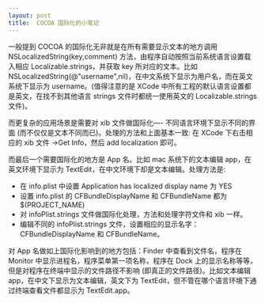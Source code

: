 ```yaml
---
layout: post
title:  COCOA 国际化的小笔记
---
```


一般提到 COCOA 的国际化无非就是在所有需要显示文本的地方调用 NSLocalizedString(key,comment) 方法，由程序自动按照当前系统语言设置载入相应 Localizable.strings，并获取 key 所对应的文本。比如 NSLocalizedString(@"username",nil)，在中文系统下显示为用户名，而在英文系统下显示为 username。(值得注意的是 XCode 中所有工程的默认语言设置都是英文，在找不到其他语言 strings 文件时都统一使用英文的 Localizable.strings 文件)。

而更复杂的应用场景是需要对 xib 文件做国际化—- 不同语言环境下显示不同的界面 (而不仅仅是文本不同而已)。处理的方法和上面基本一致: 在 XCode 下右击相应的 xib 文件 ->Get Info，然后 add localization 即可。

而最后一个需要国际化的地方是 App 名。比如 mac 系统下的文本编辑 app，在英文环境下显示为 TextEdit，在中文环境下却是文本编辑。处理方法是:

* 在 info.plist 中设置 Application has localized display name 为 YES
* 设置 info.plist 的 CFBundleDisplayName 和 CFBundleName 都为 $(PROJECT_NAME)
* 对 infoPlist.strings 文件做国际化处理，方法和处理字符文件和 xib 一样。
* 编辑不同的 infoPlist.strings 文件，设置相应的显示名字：CFBundleDisplayName 和 CFBundleName。


对 App 名做如上国际化影响到的地方包括：Finder 中查看到文件名，程序在 Monitor 中显示进程名，程序菜单第一项名称，程序在 Dock 上的显示名称等等，但是对程序在终端中显示的文件路径不影响 (即真正的文件路径)。比如文本编辑 app，在中文下显示为文本编辑，英文下为 TextEdit，但不管在哪个语言环境下通过终端查看文件都显示为 TextEdit.app。 

